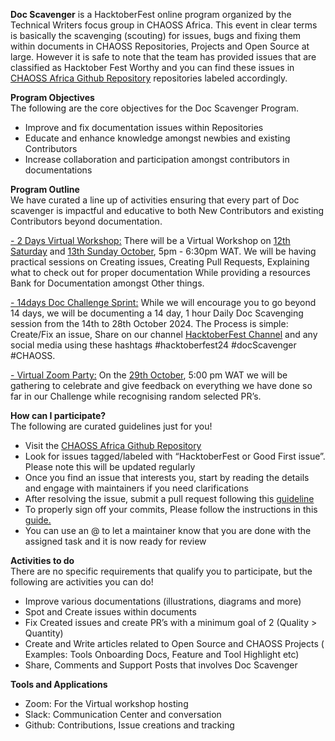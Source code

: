 **Doc Scavenger** is a HacktoberFest online program organized by the Technical Writers focus group in CHAOSS Africa. This event in clear terms is basically the scavenging (scouting) for issues, bugs and fixing them within documents in CHAOSS Repositories, Projects and Open Source at large. However it is safe to note that the team has provided issues that are classified as Hacktober Fest Worthy and you can find these issues in [CHAOSS Africa Github Repository](https://github.com/chaoss/chaoss-africa) repositories labeled accordingly.
 

**Program Objectives** \
The following are the core objectives for the Doc Scavenger Program.
- Improve and fix documentation issues within Repositories
- Educate and enhance knowledge amongst newbies and existing Contributors
- Increase collaboration and participation amongst contributors in documentations


**Program Outline** \
We have curated a line up of activities ensuring that every part of Doc scavenger is impactful and educative to both New Contributors and existing Contributors beyond documentation. 
 
<span style="text-decoration:underline;">- 2 Days Virtual Workshop:</span> There will be a Virtual Workshop on [12th Saturday](https://teamup.com/event/show/id/YNyTz7jvH7DgJUrR9Sdu2fiuNv4Kkt) and [13th Sunday October](https://teamup.com/event/show/id/ST8GZ4os6T5Lw39ncTYueC8sj7tB3M), 5pm - 6:30pm WAT. We will be having practical sessions on Creating issues, Creating Pull Requests, Explaining what to check out for proper documentation While providing a resources Bank for Documentation amongst Other things.  
 
<span style="text-decoration:underline;">- 14days Doc Challenge Sprint:</span> While we will encourage you to go beyond 14 days, we will be documenting a 14 day, 1 hour Daily Doc Scavenging session from the 14th to 28th October 2024. The Process is simple: Create/Fix an issue, Share on our channel [HacktoberFest Channel](https://chaoss-workspace.slack.com/archives/C07PX1J47HQ) and any social media using these hashtags #hacktoberfest24 #docScavenger #CHAOSS. 
 
<span style="text-decoration:underline;">- Virtual Zoom Party:</span> On the [29th October](https://teamup.com/event/show/id/XzTKoaiHbviEy6vF2k6M3n99Xnz9Vz), 5:00 pm WAT we will be gathering to celebrate and give feedback on everything we have done so far in our Challenge while recognising random selected PR’s.  

**How can I participate?** \
The following are curated guidelines just for you!
- Visit the [CHAOSS Africa Github Repository ](https://github.com/chaoss/chaoss-africa) 
- Look for issues tagged/labeled with “HacktoberFest or Good First issue”. Please note this will be updated regularly  
- Once you find an issue that interests you, start by reading the details and engage with maintainers if you need clarifications 
- After resolving the issue, submit a pull request following this [guideline](https://opensource.com/article/19/7/create-pull-request-github)
- To properly sign off your commits, Please follow the instructions in this [guide.](https://www.secondstate.io/articles/dco/)  
- You can use an @ to let a maintainer know that you are done with the assigned task and it is now ready for review

**Activities to do** \
There are no specific requirements that qualify you to participate, but the following are activities you can do!
- Improve various documentations (illustrations, diagrams and more)
- Spot and Create issues within documents
- Fix Created issues and create PR’s  with a minimum goal of 2 (Quality > Quantity)
- Create and Write articles related to Open Source and CHAOSS Projects ( Examples: Tools Onboarding Docs, Feature and Tool Highlight etc) 
- Share, Comments and Support Posts that involves Doc Scavenger

**Tools and Applications** 
- Zoom: For the Virtual workshop hosting
- Slack: Communication Center and conversation
- Github: Contributions, Issue creations and tracking
 
